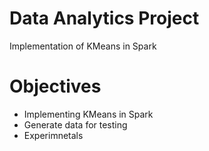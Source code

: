 # Data Analytics Project
Implementation of KMeans in Spark

# Objectives 
* Implementing KMeans in Spark
* Generate data for testing
* Experimnetals
